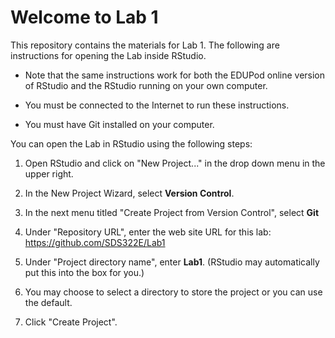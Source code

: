 # Welcome to Lab 1

This repository contains the materials for Lab 1. The following are instructions for opening the Lab inside RStudio. 

* Note that the same instructions work for both the EDUPod online version of RStudio and the RStudio running on your own computer.

* You must be connected to the Internet to run these instructions.

* You must have Git installed on your computer.

You can open the Lab in RStudio using the following steps:

1. Open RStudio and click on "New Project..." in the drop down menu in the upper right.

2. In the New Project Wizard, select **Version Control**. 

3. In the next menu titled "Create Project from Version Control", select **Git**

4. Under "Repository URL", enter the web site URL for this lab: https://github.com/SDS322E/Lab1

5. Under "Project directory name", enter **Lab1**. (RStudio may automatically put this into the box for you.)

6. You may choose to select a directory to store the project or you can use the default.

7. Click "Create Project".
